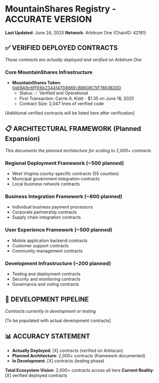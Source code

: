 # MountainShares Registry - ACCURATE VERSION
**Last Updated**: June 24, 2025
**Network**: Arbitrum One (ChainID: 42161)

## ✅ VERIFIED DEPLOYED CONTRACTS
*These contracts are actually deployed and verified on Arbitrum One*

### Core MountainShares Infrastructure
- **MountainShares Token**: [0xE8A9c6fFE6b2344147D886EcB8608C5F7863B20D](https://arbiscan.io/address/0xE8A9c6fFE6b2344147D886EcB8608C5F7863B20D)
  - Status: ✅ Verified and Operational
  - First Transaction: Carrie A. Kidd - $1.35 on June 18, 2025
  - Contract Size: 2,047 lines of verified code

[Additional verified contracts will be listed here after verification]

## 📋 ARCHITECTURAL FRAMEWORK (Planned Expansion)
*This documents the planned architecture for scaling to 2,000+ contracts*

### Regional Deployment Framework (~500 planned)
- West Virginia county-specific contracts (55 counties)
- Municipal government integration contracts
- Local business network contracts

### Business Integration Framework (~800 planned)
- Individual business payment processors
- Corporate partnership contracts
- Supply chain integration contracts

### User Experience Framework (~500 planned)
- Mobile application backend contracts
- Customer support contracts
- Community management contracts

### Development Infrastructure (~200 planned)
- Testing and deployment contracts
- Security and monitoring contracts
- Governance and voting contracts

## 🔬 DEVELOPMENT PIPELINE
*Contracts currently in development or testing*

[To be populated with actual development contracts]

## 📊 ACCURACY STATEMENT
- **Actually Deployed**: [X] contracts (verified on Arbiscan)
- **Planned Architecture**: 2,000+ contracts (framework documented)
- **In Development**: [X] contracts (testing phase)

**Total Ecosystem Vision**: 2,000+ contracts across all tiers
**Current Reality**: [X] verified deployed contracts
